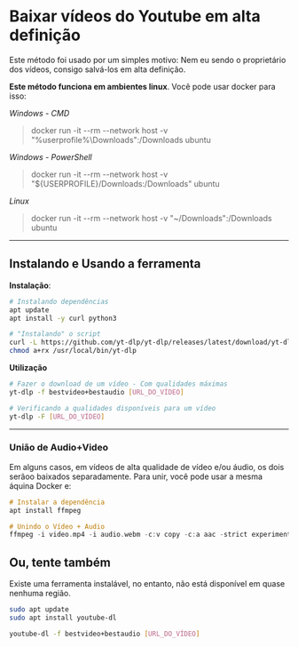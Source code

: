 # Baixar vídeos do Youtube em alta definição

Este método foi usado por um simples motivo: Nem eu sendo o proprietário dos vídeos, consigo salvá-los em alta definição.

**Este método funciona em ambientes linux**. Você pode usar docker para isso:

*Windows - CMD*
> docker run -it --rm --network host -v "%userprofile%\Downloads":/Downloads ubuntu

*Windows - PowerShell*
> docker run -it --rm --network host -v "${USERPROFILE}/Downloads:/Downloads" ubuntu

*Linux*
> docker run -it --rm --network host -v "~/Downloads":/Downloads ubuntu

---

## Instalando e Usando a ferramenta

**Instalação**:
```sh
# Instalando dependências
apt update
apt install -y curl python3

# "Instalando" o script
curl -L https://github.com/yt-dlp/yt-dlp/releases/latest/download/yt-dlp -o /usr/local/bin/yt-dlp
chmod a+rx /usr/local/bin/yt-dlp
```

**Utilização**
```sh
# Fazer o download de um vídeo - Com qualidades máximas
yt-dlp -f bestvideo+bestaudio [URL_DO_VÍDEO]

# Verificando a qualidades disponíveis para um vídeo
yt-dlp -F [URL_DO_VÍDEO]
```

---

### União de Audio+Video

Em alguns casos, em vídeos de alta qualidade de vídeo e/ou áudio, os dois serãoo baixados separadamente.
Para unir, você pode usar a mesma áquina Docker e:

```hs
# Instalar a dependência
apt install ffmpeg

# Unindo o Vídeo + Audio
ffmpeg -i video.mp4 -i audio.webm -c:v copy -c:a aac -strict experimental output.mp4
```


## Ou, tente também

Existe uma ferramenta instalável, no entanto, não está disponível em quase nenhuma região.

```sh
sudo apt update
sudo apt install youtube-dl

youtube-dl -f bestvideo+bestaudio [URL_DO_VÍDEO]
```

